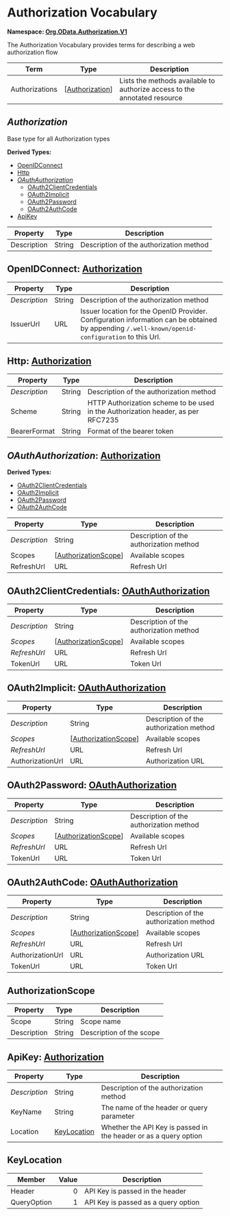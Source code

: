 # Authorization Vocabulary
**Namespace: [Org.OData.Authorization.V1](Org.OData.Authorization.V1.xml)**

The Authorization Vocabulary provides terms for describing a web authorization flow

Term|Type|Description
----|----|-----------
Authorizations|\[[Authorization](#Authorization)\]|Lists the methods available to authorize access to the annotated resource

## <a name="Authorization"></a>*Authorization*
Base type for all Authorization types

**Derived Types:**
- [OpenIDConnect](#OpenIDConnect)
- [Http](#Http)
- *[OAuthAuthorization](#OAuthAuthorization)*
  - [OAuth2ClientCredentials](#OAuth2ClientCredentials)
  - [OAuth2Implicit](#OAuth2Implicit)
  - [OAuth2Password](#OAuth2Password)
  - [OAuth2AuthCode](#OAuth2AuthCode)
- [ApiKey](#ApiKey)

Property|Type|Description
--------|----|-----------
Description|String|Description of the authorization method

## <a name="OpenIDConnect"></a>OpenIDConnect: [Authorization](#Authorization)


Property|Type|Description
--------|----|-----------
*Description*|String|Description of the authorization method
IssuerUrl|URL|Issuer location for the OpenID Provider. Configuration information can be obtained by appending `/.well-known/openid-configuration` to this Url.

## <a name="Http"></a>Http: [Authorization](#Authorization)


Property|Type|Description
--------|----|-----------
*Description*|String|Description of the authorization method
Scheme|String|HTTP Authorization scheme to be used in the Authorization header, as per RFC7235
BearerFormat|String|Format of the bearer token

## <a name="OAuthAuthorization"></a>*OAuthAuthorization*: [Authorization](#Authorization)


**Derived Types:**
- [OAuth2ClientCredentials](#OAuth2ClientCredentials)
- [OAuth2Implicit](#OAuth2Implicit)
- [OAuth2Password](#OAuth2Password)
- [OAuth2AuthCode](#OAuth2AuthCode)

Property|Type|Description
--------|----|-----------
*Description*|String|Description of the authorization method
Scopes|\[[AuthorizationScope](#AuthorizationScope)\]|Available scopes
RefreshUrl|URL|Refresh Url

## <a name="OAuth2ClientCredentials"></a>OAuth2ClientCredentials: [OAuthAuthorization](#OAuthAuthorization)


Property|Type|Description
--------|----|-----------
*Description*|String|Description of the authorization method
*Scopes*|\[[AuthorizationScope](#AuthorizationScope)\]|Available scopes
*RefreshUrl*|URL|Refresh Url
TokenUrl|URL|Token Url

## <a name="OAuth2Implicit"></a>OAuth2Implicit: [OAuthAuthorization](#OAuthAuthorization)


Property|Type|Description
--------|----|-----------
*Description*|String|Description of the authorization method
*Scopes*|\[[AuthorizationScope](#AuthorizationScope)\]|Available scopes
*RefreshUrl*|URL|Refresh Url
AuthorizationUrl|URL|Authorization URL

## <a name="OAuth2Password"></a>OAuth2Password: [OAuthAuthorization](#OAuthAuthorization)


Property|Type|Description
--------|----|-----------
*Description*|String|Description of the authorization method
*Scopes*|\[[AuthorizationScope](#AuthorizationScope)\]|Available scopes
*RefreshUrl*|URL|Refresh Url
TokenUrl|URL|Token Url

## <a name="OAuth2AuthCode"></a>OAuth2AuthCode: [OAuthAuthorization](#OAuthAuthorization)


Property|Type|Description
--------|----|-----------
*Description*|String|Description of the authorization method
*Scopes*|\[[AuthorizationScope](#AuthorizationScope)\]|Available scopes
*RefreshUrl*|URL|Refresh Url
AuthorizationUrl|URL|Authorization URL
TokenUrl|URL|Token Url

## <a name="AuthorizationScope"></a>AuthorizationScope


Property|Type|Description
--------|----|-----------
Scope|String|Scope name
Description|String|Description of the scope

## <a name="ApiKey"></a>ApiKey: [Authorization](#Authorization)


Property|Type|Description
--------|----|-----------
*Description*|String|Description of the authorization method
KeyName|String|The name of the header or query parameter
Location|[KeyLocation](#KeyLocation)|Whether the API Key is passed in the header or as a query option

## <a name="KeyLocation"></a>KeyLocation


Member|Value|Description
------|----:|-----------
Header|0|API Key is passed in the header
QueryOption|1|API Key is passed as a query option
